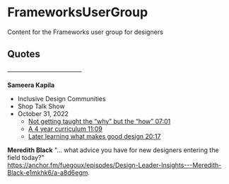 # FrameworksUserGroup
Content for the Frameworks user group for designers



## Quotes  
————————————  

**Sameera Kapila**  
- Inclusive Design Communities  
- Shop Talk Show  
- October 31, 2022  
  - [Not getting taught the “why” but the “how” 07:01](https://overcast.fm/+P2WyqLvW4/07:01) 
  - [A 4 year curriculum 11:09](https://overcast.fm/+P2WyqLvW4/11:09)  
  - [Later learning what makes good design 20:17](https://overcast.fm/+P2WyqLvW4/20:17)  


**Meredith Black**
"... what advice you have for new designers entering the field today?"  
https://anchor.fm/fuegoux/episodes/Design-Leader-Insights---Meredith-Black-e1mkhk6/a-a8d6egm. 
